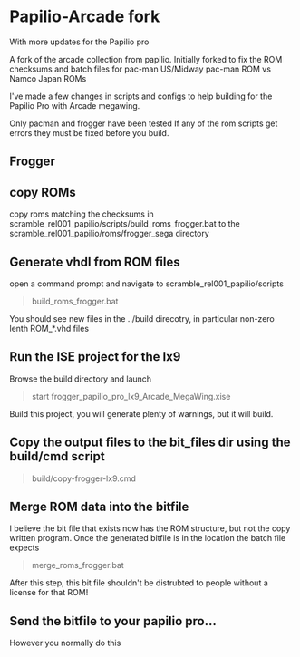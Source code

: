 Papilio-Arcade fork
====================================================
With more updates for the Papilio pro

A fork of the arcade collection from papilio.
Initially forked to fix the ROM checksums and batch files for pac-man
US/Midway pac-man ROM vs Namco Japan ROMs

I've made a few changes in scripts and configs to help building for the Papilio Pro with Arcade megawing.

Only pacman and frogger have been tested
If any of the rom scripts get errors they must be fixed before you build.

Frogger
-------

copy ROMs
---------
copy roms matching the checksums in scramble_rel001_papilio/scripts/build_roms_frogger.bat 
    to the scramble_rel001_papilio/roms/frogger_sega directory


Generate vhdl from ROM files
---------
open a command prompt and navigate to scramble_rel001_papilio/scripts
> build_roms_frogger.bat

You should see new files in the ../build direcotry, in particular non-zero lenth ROM_*.vhd files


Run the ISE project for the lx9
---------
Browse the build directory and launch
> start frogger_papilio_pro_lx9_Arcade_MegaWing.xise

Build this project, you will generate plenty of warnings, but it will build.


Copy the output files to the bit_files dir using the build/cmd script
---------
> build/copy-frogger-lx9.cmd


Merge ROM data into the bitfile
---------
I believe the bit file that exists now has the ROM structure, but not the copy written program.
Once the generated bitfile is in the location the batch file expects
> merge_roms_frogger.bat

After this step, this bit file shouldn't be distrubted to people without a license for that ROM!


Send the bitfile to your papilio pro...
---------
However you normally do this




